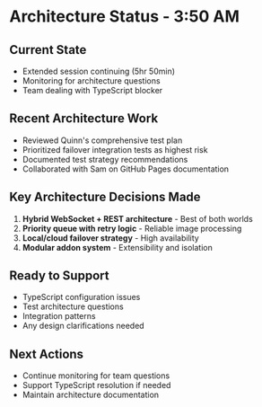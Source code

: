 # Architecture Status - 3:50 AM

## Current State
- Extended session continuing (5hr 50min)
- Monitoring for architecture questions
- Team dealing with TypeScript blocker

## Recent Architecture Work
- Reviewed Quinn's comprehensive test plan
- Prioritized failover integration tests as highest risk
- Documented test strategy recommendations
- Collaborated with Sam on GitHub Pages documentation

## Key Architecture Decisions Made
1. **Hybrid WebSocket + REST architecture** - Best of both worlds
2. **Priority queue with retry logic** - Reliable image processing
3. **Local/cloud failover strategy** - High availability
4. **Modular addon system** - Extensibility and isolation

## Ready to Support
- TypeScript configuration issues
- Test architecture questions
- Integration patterns
- Any design clarifications needed

## Next Actions
- Continue monitoring for team questions
- Support TypeScript resolution if needed
- Maintain architecture documentation